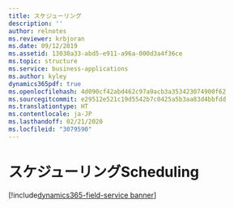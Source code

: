 ```yaml
---
title: スケジューリング
description: ''
author: relnotes
ms.reviewer: krbjoran
ms.date: 09/12/2019
ms.assetid: 13030a33-abd5-e911-a96a-000d3a4f36ce
ms.topic: structure
ms.service: business-applications
ms.author: kyley
dynamics365pdf: true
ms.openlocfilehash: 4d090cf42abd462c97a9acb3a353423074900f62
ms.sourcegitcommit: e29512e521c19d5542b7c0425a5b3aa83d4bbfdd
ms.translationtype: HT
ms.contentlocale: ja-JP
ms.lasthandoff: 02/21/2020
ms.locfileid: "3079590"
---
```

# <a name="scheduling"></a><span data-ttu-id="2212e-102">スケジューリング</span><span class="sxs-lookup"><span data-stu-id="2212e-102">Scheduling</span></span>

[!include[dynamics365-field-service banner](../includes/dynamics365-field-service.md)]

<!--structure start-->

<!--structure end-->



